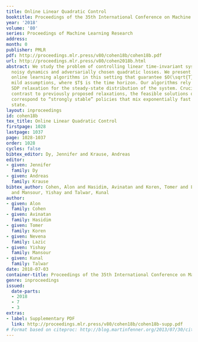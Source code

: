 ```yaml
---
title: Online Linear Quadratic Control
booktitle: Proceedings of the 35th International Conference on Machine Learning
year: '2018'
volume: '80'
series: Proceedings of Machine Learning Research
address: 
month: 0
publisher: PMLR
pdf: http://proceedings.mlr.press/v80/cohen18b/cohen18b.pdf
url: http://proceedings.mlr.press/v80/cohen2018b.html
abstract: We study the problem of controlling linear time-invariant systems with known
  noisy dynamics and adversarially chosen quadratic losses. We present the first efficient
  online learning algorithms in this setting that guarantee $O(\sqrt{T})$ regret under
  mild assumptions, where $T$ is the time horizon. Our algorithms rely on a novel
  SDP relaxation for the steady-state distribution of the system. Crucially, and in
  contrast to previously proposed relaxations, the feasible solutions of our SDP all
  correspond to “strongly stable” policies that mix exponentially fast to a steady
  state.
layout: inproceedings
id: cohen18b
tex_title: Online Linear Quadratic Control
firstpage: 1028
lastpage: 1037
page: 1028-1037
order: 1028
cycles: false
bibtex_editor: Dy, Jennifer and Krause, Andreas
editor:
- given: Jennifer
  family: Dy
- given: Andreas
  family: Krause
bibtex_author: Cohen, Alon and Hasidim, Avinatan and Koren, Tomer and Lazic, Nevena
  and Mansour, Yishay and Talwar, Kunal
author:
- given: Alon
  family: Cohen
- given: Avinatan
  family: Hasidim
- given: Tomer
  family: Koren
- given: Nevena
  family: Lazic
- given: Yishay
  family: Mansour
- given: Kunal
  family: Talwar
date: 2018-07-03
container-title: Proceedings of the 35th International Conference on Machine Learning
genre: inproceedings
issued:
  date-parts:
  - 2018
  - 7
  - 3
extras:
- label: Supplementary PDF
  link: http://proceedings.mlr.press/v80/cohen18b/cohen18b-supp.pdf
# Format based on citeproc: http://blog.martinfenner.org/2013/07/30/citeproc-yaml-for-bibliographies/
---
```

